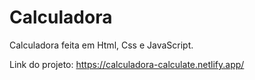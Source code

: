 # Calculadora
Calculadora feita em Html, Css e JavaScript.

Link do projeto: https://calculadora-calculate.netlify.app/
